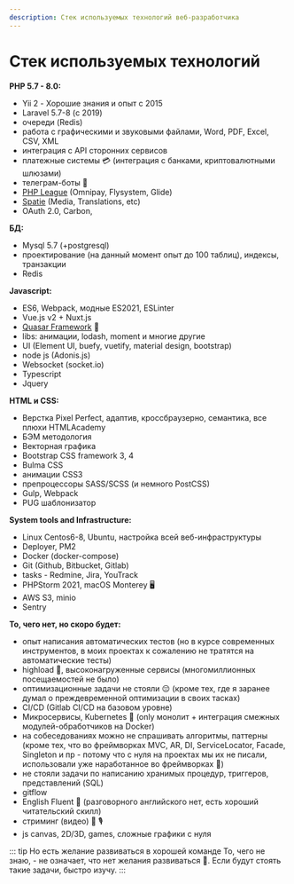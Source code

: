 ```yaml
---
description: Стек используемых технологий веб-разработчика
---
```


# Стек используемых технологий

**PHP 5.7 - 8.0:**
- Yii 2 - Хорошие знания и опыт с 2015
- Laravel 5.7-8 (с 2019)
- очереди (Redis)
- работа с графическими и звуковыми файлами, Word, PDF, Excel, CSV, XML
- интеграция с API сторонних сервисов
- платежные системы 💳 (интеграция с банками, криптовалютными шлюзами)
- телеграм-боты 🤖
- [PHP League](https://github.com/orgs/thephpleague/repositories) (Omnipay, Flysystem, Glide)
- [Spatie](https://github.com/orgs/spatie/repositories) (Media, Translations, etc)
- OAuth 2.0, Carbon,

**БД:**
- Mysql 5.7 (+postgresql)
- проектирование (на данный момент опыт до 100 таблиц), индексы, транзакции
- Redis

**Javascript:**
- ES6, Webpack, модные ES2021, ESLinter
- Vue.js v2 + Nuxt.js
- [Quasar Framework](https://quasar.dev) 📱
- libs: анимации, lodash, moment и многие другие
- UI (Element UI, buefy, vuetify, material design, bootstrap)
- node js (Adonis.js)
- Websocket (socket.io)
- Typescript
- Jquery

**HTML и CSS:**
- Верстка Pixel Perfect, адаптив, кроссбраузерно, семантика, все плюхи HTMLAcademy
- БЭМ методология
- Векторная графика
- Bootstrap CSS framework 3, 4
- Bulma CSS
- анимации CSS3
- препроцессоры SASS/SCSS (и немного PostCSS)
- Gulp, Webpack
- PUG шаблонизатор

**System tools and Infrastructure:**
- Linux Centos6-8, Ubuntu, настройка всей веб-инфраструктуры
- Deployer, PM2
- Docker (docker-compose)
- Git (Github, Bitbucket, Gitlab)
- tasks - Redmine, Jira, YouTrack
- PHPStorm 2021, macOS Monterey 🖥
- AWS S3, minio
- Sentry

**То, чего нет, но скоро будет:**
- опыт написания автоматических тестов (но в курсе современных инструментов, в моих проектах к сожалению не тратятся на автоматические тесты)
- highload 🚀, высоконагруженные сервисы (многомиллионных посещаемостей не было)
- оптимизационные задачи не стояли 😔 (кроме тех, где я заранее думал о преждевременной оптимизации в своих тасках)
- CI/CD (Gitlab CI/CD на базовом уровне)
- Микросервисы, Kubernetes 🧱 (only монолит + интеграция смежных модулей-обработчиков на Docker)
- на собеседованиях можно не спрашивать алгоритмы, паттерны (кроме тех, что во фреймворках MVC, AR, DI, ServiceLocator, Facade, Singleton и пр - потому что с нуля на проектах мы их не писали, использовали уже наработанное во фреймворках 🧐)
- не стояли задачи по написанию хранимых процедур, триггеров, представлений (SQL)
- gitflow
- English Fluent 🙊 (разговорного английского нет, есть хороший читательский скилл)
- стриминг (видео) 🎥 🎙
- js canvas, 2D/3D, games, сложные графики с нуля

::: tip Но есть желание развиваться в хорошей команде
То, чего не знаю, - не означает, что нет желания развиваться 💪. Если будут стоять такие задачи, быстро изучу.
:::